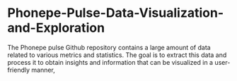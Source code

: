 # Phonepe-Pulse-Data-Visualization-and-Exploration
The Phonepe pulse Github repository contains a large amount of data related to various metrics and statistics. The goal is to extract this data and process it to obtain insights and information that can be visualized in a user-friendly manner, 
